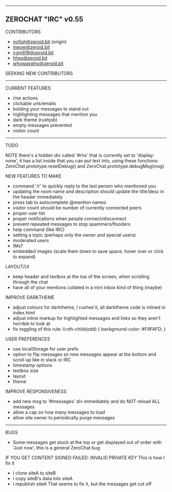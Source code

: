 ---------------------------------------------
ZEROCHAT "IRC" v0.55
---------------------------------------------

CONTRIBUTORS
- nofish@zeroid.bit (origin)
- meow@zeroid.bit
- cgm616@zeroid.bit
- hhes@zeroid.bit
- whowaswho@zeroid.bit

SEEKING NEW CONTRIBUTORS

---------------------------------------------

CURRENT FEATURES
- /me actions
- clickable urls/emails
- bolding your messages to stand out
- highlighting messages that mention you
- dark theme (rushjob)
- empty messages prevented
- visitor count

---------------------------------------------

TODO

NOTE
there's a hidden div called '#rhs' that is currently set to 'display: none',
it has a list inside that you can put text into, using these functions: 
ZeroChat.prototype.resetDebug() and ZeroChat.prototype.debugMsg(msg)

NEW FEATURES TO MAKE
- command '/r' to quickly reply to the last person who mentioned you
- updating the room name and description should update the title/desc in the header immediately
- press tab to autocomplete @mention names
- visitor count should be number of currently connected peers
- proper user list
- proper notifications when people connect/disconnect
- prevent repeated messages to stop spammers/flooders
- help command (like IRC)
- setting a topic (perhaps only the owner and special users)
- moderated users
- IMs?
- embedded images (scale them down to save space, hover over or click to expand)

LAYOUT/UI
- keep header and textbox at the top of the screen, when scrolling through the chat
- have all of your mentions collated in a mini inbox kind of thing (maybe)

IMPROVE DARKTHEME
- adjust colours for darktheme, I rushed it, all darktheme code is inlined in index.html
- adjust inline markup for highlighted messages and links so they aren't horrible to look at
- fix toggling of this rule: li:nth-child(odd) { background-color: #F9FAFD; }

USER PREFERENCES
- use localStorage for user prefs
- option to flip messages so new messages appear at the bottom and scroll up like in slack or IRC
- timestamp options
- textbox size
- layout
- theme

IMPROVE RESPONSIVENESS
- add new msg to '#messages' div immediately and do NOT reload ALL messages
- allow a cap on how many messages to load
- allow site owner to periodically purge messages

---------------------------------------------

BUGS
- Some messages get stuck at the top or get displayed out of order with 'Just now', this is a general ZeroChat bug

IF YOU GET CONTENT SIGNED FAILED: INVALID PRIVATE KEY
This is how I fix it
- I clone siteA to siteB
- I copy siteB's data into siteA
- I republish siteA
That seems to fix it, but the messages get cut off

